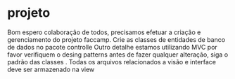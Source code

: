# projeto

Bom espero colaboração de todos, precisamos efetuar a criação e gerenciamento do projeto faccamp. 
Crie as classes de entidades de banco de dados no pacote controlle 
Outro detalhe estamos utilizando MVC 
por favor verifiquem o desing patterns antes de fazer qualquer alteração, siga o padrão das classes . 
Todas os arquivos relacionados a visão e interface deve ser armazenado na view 
